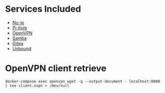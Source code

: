 # Services Included

* [No-ip](https://github.com/maciej-umanski/docker-no-ip)
* [Pi-hole](https://github.com/pi-hole/docker-pi-hole)
* [OpenVPN](https://github.com/dockovpn/dockovpn)
* [Samba](https://github.com/dperson/samba)
* [Gitea](https://github.com/go-gitea/gitea)
* [Unbound](https://github.com/MatthewVance/unbound-docker-rpi)

# OpenVPN client retrieve
```shell
docker-compose exec openvpn wget -q --output-document - localhost:8080 | tee client.ovpn > /dev/null
```
